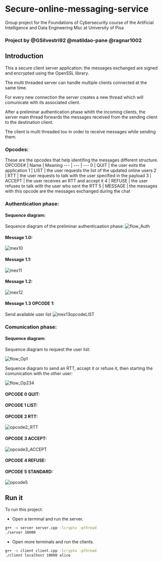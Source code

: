 
# Secure-online-messaging-service
Group project for the Foundations of Cybersecurity course of the Artificial Intelligence and Data Engineering Msc at University of Pisa

### Project by @GSilvestri92 @matildao-pane @ragnar1002

## Introduction
This a secure client server application: the messages exchanged are signed and encrypted using the OpenSSL library.

The multi threaded server can handle multiple clients connected at the same time.

For every new connection the server creates a new thread which will comunicate with its associated client.

After a preliminar authentication phase whith the incoming clients, the server main thread forwards the messages received from the sending client to the destination client.

The client is multi threaded too in order to receive messages while sending them.

### Opcodes:
These are the opcodes that help identifing the messages different structure.
OPCODE# | Name | Meaning 
---  | --- | ---
0 | QUIT | the user exits the application
1 | LIST | the user requests the list of the updated online users
2 | RTT | the user requests to talk with the user specified in the payload
3 | ACCEPT | the user receives an RTT and accept it
4 | REFUSE | the user refuses to talk with the user who sent the RTT
5 | MESSAGE | the messages with this opcode are the messages exchanged during the chat
 
### Authentication phase:

#### Sequence diagram:

Sequence diagram of the preliminar authenticaation phase:
![flow_Auth](/Documentation/Flow_1_Server_Auth.png)

#### Message **1.0**:

![mex10](/Documentation/1.0.png)

#### Message **1.1**:

![mex11](/Documentation/1.1.png)

#### Message **1.2**:

![mex12](/Documentation/1.2.png)

#### Message **1.3** OPCODE 1:
Send available user list
![mex13opcodeLIST](/Documentation/1.3_opcodeLIST.png)

### Comunication phase:

#### Sequence diagram:

Sequence diagram to request the user list:

![flow_Op1](/Documentation/opcode1.png)

Sequence diagram to send an RTT, accept it or refuse it, then starting the comunication with the other user:

![flow_Op234](/Documentation/opcode234.png)

#### OPCODE **0** QUIT:

 

#### OPCODE **1** LIST:

 

#### OPCODE **2** RTT:

![opcode2_RTT](/Documentation/opcode2_RTT.png)


#### OPCODE **3** ACCEPT:  

 ![opcode3_ACCEPT](/Documentation/opcode3_ACCEPT.png)
 

#### OPCODE **4** REFUSE:


#### OPCODE **5** STANDARD:

![opcode5](/Documentation/opcode5.png)



## Run it
To run this project:

- Open a terminal and run the server.
```sh
g++ -o server server.cpp -lcrypto -pthread
./server 10000
```

- Open more terminals and run the clients. 
```sh
g++ -o client client.cpp -lcrypto -pthread
./client localhost 10000 alice
```
